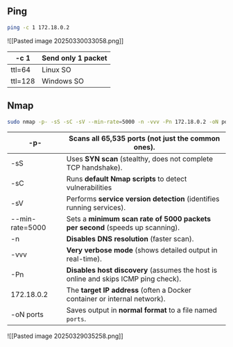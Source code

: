## Ping

``` bash
ping -c 1 172.18.0.2
```

![[Pasted image 20250330033058.png]]

| -c 1    | Send only 1 packet |
| ------- | ------------------ |
| ttl=64  | Linux SO           |
| ttl=128 | Windows SO         |

## Nmap

``` bash
sudo nmap -p- -sS -sC -sV --min-rate=5000 -n -vvv -Pn 172.18.0.2 -oN ports
```

| -p-             | Scans **all 65,535 ports** (not just the common ones).                              |
| --------------- | ----------------------------------------------------------------------------------- |
| -sS             | Uses **SYN scan** (stealthy, does not complete TCP handshake).                      |
| -sC             | Runs **default Nmap scripts** to detect vulnerabilities                             |
| -sV             | Performs **service version detection** (identifies running services).               |
| --min-rate=5000 | Sets a **minimum scan rate of 5000 packets per second** (speeds up scanning).       |
| -n              | **Disables DNS resolution** (faster scan).                                          |
| -vvv            | **Very verbose mode** (shows detailed output in real-time).                         |
| -Pn             | **Disables host discovery** (assumes the host is online and skips ICMP ping check). |
| 172.18.0.2      | The **target IP address** (often a Docker container or internal network).           |
| -oN ports       | Saves output in **normal format** to a file named `ports`.                          |
![[Pasted image 20250329035258.png]]